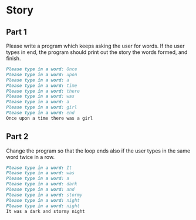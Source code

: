 
# Story

## Part 1

Please write a program which keeps asking the user for words. If the user types in end, the program should print out the story the words formed, and finish.

```markdown
Please type in a word: Once
Please type in a word: upon
Please type in a word: a
Please type in a word: time
Please type in a word: there
Please type in a word: was
Please type in a word: a
Please type in a word: girl
Please type in a word: end
Once upon a time there was a girl
```

## Part 2

Change the program so that the loop ends also if the user types in the same word twice in a row.

```markdown
Please type in a word: It
Please type in a word: was
Please type in a word: a
Please type in a word: dark
Please type in a word: and
Please type in a word: stormy
Please type in a word: night
Please type in a word: night
It was a dark and stormy night
```
